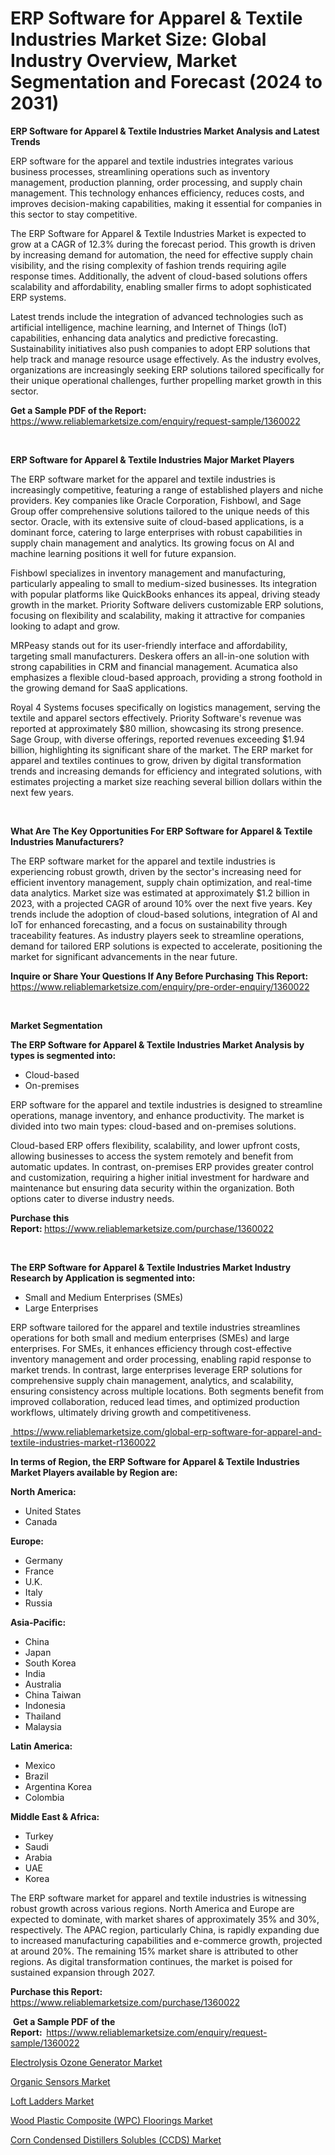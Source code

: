 <p><h1>ERP Software for Apparel & Textile Industries Market Size: Global Industry Overview, Market Segmentation and Forecast (2024 to 2031)</h1></p><p><strong>ERP Software for Apparel & Textile Industries Market Analysis and Latest Trends</strong></p>
<p><p>ERP software for the apparel and textile industries integrates various business processes, streamlining operations such as inventory management, production planning, order processing, and supply chain management. This technology enhances efficiency, reduces costs, and improves decision-making capabilities, making it essential for companies in this sector to stay competitive. </p><p>The ERP Software for Apparel & Textile Industries Market is expected to grow at a CAGR of 12.3% during the forecast period. This growth is driven by increasing demand for automation, the need for effective supply chain visibility, and the rising complexity of fashion trends requiring agile response times. Additionally, the advent of cloud-based solutions offers scalability and affordability, enabling smaller firms to adopt sophisticated ERP systems. </p><p>Latest trends include the integration of advanced technologies such as artificial intelligence, machine learning, and Internet of Things (IoT) capabilities, enhancing data analytics and predictive forecasting. Sustainability initiatives also push companies to adopt ERP solutions that help track and manage resource usage effectively. As the industry evolves, organizations are increasingly seeking ERP solutions tailored specifically for their unique operational challenges, further propelling market growth in this sector.</p></p>
<p><strong>Get a Sample PDF of the Report:&nbsp;</strong> <a href="https://www.reliablemarketsize.com/enquiry/request-sample/1360022">https://www.reliablemarketsize.com/enquiry/request-sample/1360022</a></p>
<p>&nbsp;</p>
<p><strong>ERP Software for Apparel & Textile Industries Major Market Players</strong></p>
<p><p>The ERP software market for the apparel and textile industries is increasingly competitive, featuring a range of established players and niche providers. Key companies like Oracle Corporation, Fishbowl, and Sage Group offer comprehensive solutions tailored to the unique needs of this sector. Oracle, with its extensive suite of cloud-based applications, is a dominant force, catering to large enterprises with robust capabilities in supply chain management and analytics. Its growing focus on AI and machine learning positions it well for future expansion.</p><p>Fishbowl specializes in inventory management and manufacturing, particularly appealing to small to medium-sized businesses. Its integration with popular platforms like QuickBooks enhances its appeal, driving steady growth in the market. Priority Software delivers customizable ERP solutions, focusing on flexibility and scalability, making it attractive for companies looking to adapt and grow.</p><p>MRPeasy stands out for its user-friendly interface and affordability, targeting small manufacturers. Deskera offers an all-in-one solution with strong capabilities in CRM and financial management. Acumatica also emphasizes a flexible cloud-based approach, providing a strong foothold in the growing demand for SaaS applications.</p><p>Royal 4 Systems focuses specifically on logistics management, serving the textile and apparel sectors effectively. Priority Software's revenue was reported at approximately $80 million, showcasing its strong presence. Sage Group, with diverse offerings, reported revenues exceeding $1.94 billion, highlighting its significant share of the market. The ERP market for apparel and textiles continues to grow, driven by digital transformation trends and increasing demands for efficiency and integrated solutions, with estimates projecting a market size reaching several billion dollars within the next few years.</p></p>
<p>&nbsp;</p>
<p><strong>What Are The Key Opportunities For ERP Software for Apparel & Textile Industries Manufacturers?</strong></p>
<p><p>The ERP software market for the apparel and textile industries is experiencing robust growth, driven by the sector's increasing need for efficient inventory management, supply chain optimization, and real-time data analytics. Market size was estimated at approximately $1.2 billion in 2023, with a projected CAGR of around 10% over the next five years. Key trends include the adoption of cloud-based solutions, integration of AI and IoT for enhanced forecasting, and a focus on sustainability through traceability features. As industry players seek to streamline operations, demand for tailored ERP solutions is expected to accelerate, positioning the market for significant advancements in the near future.</p></p>
<p><strong>Inquire or Share Your Questions If Any Before Purchasing This Report:</strong> <a href="https://www.reliablemarketsize.com/enquiry/pre-order-enquiry/1360022">https://www.reliablemarketsize.com/enquiry/pre-order-enquiry/1360022</a></p>
<p>&nbsp;</p>
<p><strong>Market Segmentation</strong></p>
<p><strong>The ERP Software for Apparel & Textile Industries Market Analysis by types is segmented into:</strong></p>
<p><ul><li>Cloud-based</li><li>On-premises</li></ul></p>
<p><p>ERP software for the apparel and textile industries is designed to streamline operations, manage inventory, and enhance productivity. The market is divided into two main types: cloud-based and on-premises solutions. </p><p>Cloud-based ERP offers flexibility, scalability, and lower upfront costs, allowing businesses to access the system remotely and benefit from automatic updates. In contrast, on-premises ERP provides greater control and customization, requiring a higher initial investment for hardware and maintenance but ensuring data security within the organization. Both options cater to diverse industry needs.</p></p>
<p><strong>Purchase this Report:&nbsp;</strong><a href="https://www.reliablemarketsize.com/purchase/1360022">https://www.reliablemarketsize.com/purchase/1360022</a></p>
<p>&nbsp;</p>
<p><strong>The ERP Software for Apparel & Textile Industries Market Industry Research by Application is segmented into:</strong></p>
<p><ul><li>Small and Medium Enterprises (SMEs)</li><li>Large Enterprises</li></ul></p>
<p><p>ERP software tailored for the apparel and textile industries streamlines operations for both small and medium enterprises (SMEs) and large enterprises. For SMEs, it enhances efficiency through cost-effective inventory management and order processing, enabling rapid response to market trends. In contrast, large enterprises leverage ERP solutions for comprehensive supply chain management, analytics, and scalability, ensuring consistency across multiple locations. Both segments benefit from improved collaboration, reduced lead times, and optimized production workflows, ultimately driving growth and competitiveness.</p></p>
<p><a href="https://www.reliablemarketsize.com/global-erp-software-for-apparel-and-textile-industries-market-r1360022">&nbsp;https://www.reliablemarketsize.com/global-erp-software-for-apparel-and-textile-industries-market-r1360022</a></p>
<p><strong>In terms of Region, the ERP Software for Apparel & Textile Industries Market Players available by Region are:</strong></p>
<p>
    <p> <strong> North America: </strong>
        <ul>
            <li>United States</li>
            <li>Canada</li>
        </ul>
        </p> 
    <p> <strong> Europe: </strong>
        <ul>
            <li>Germany</li>
            <li>France</li>
            <li>U.K.</li>
            <li>Italy</li>
            <li>Russia</li>
        </ul>
        </p> 
    <p> <strong> Asia-Pacific: </strong>
        <ul>
            <li>China</li>
            <li>Japan</li>
            <li>South Korea</li>
            <li>India</li>
            <li>Australia</li>
            <li>China Taiwan</li>
            <li>Indonesia</li>
            <li>Thailand</li>
            <li>Malaysia</li>
        </ul>
        </p> 
    <p> <strong> Latin America: </strong>
        <ul>
            <li>Mexico</li>
            <li>Brazil</li>
            <li>Argentina Korea</li>
            <li>Colombia</li>
        </ul>
        </p> 
    <p> <strong> Middle East & Africa: </strong>
        <ul>
            <li>Turkey</li>
            <li>Saudi</li>
            <li>Arabia</li>
            <li>UAE</li>
            <li>Korea</li>
        </ul>
    </p>
    </p>
<p><p>The ERP software market for apparel and textile industries is witnessing robust growth across various regions. North America and Europe are expected to dominate, with market shares of approximately 35% and 30%, respectively. The APAC region, particularly China, is rapidly expanding due to increased manufacturing capabilities and e-commerce growth, projected at around 20%. The remaining 15% market share is attributed to other regions. As digital transformation continues, the market is poised for sustained expansion through 2027.</p></p>
<p><strong>Purchase this Report: </strong><a href="https://www.reliablemarketsize.com/purchase/1360022">https://www.reliablemarketsize.com/purchase/1360022</a></p>
<p>&nbsp;<strong>Get a Sample PDF of the Report:&nbsp;&nbsp;</strong><a href="https://www.reliablemarketsize.com/enquiry/request-sample/1360022">https://www.reliablemarketsize.com/enquiry/request-sample/1360022</a></p>
<p><strong></strong></p>
<p><p><a href="https://www.linkedin.com/pulse/emerging-electrolysis-ozone-generator-market-opportunities-tgdjc?trackingId=7j5zVYpJTEKHbGPP%2ByFvLw%3D%3D">Electrolysis Ozone Generator Market</a></p><p><a href="https://www.linkedin.com/pulse/global-perspectives-organic-sensors-market-trends-forecast-2024-3aqic?trackingId=9XuPrw5bSeGoYTQ62ZAYjw%3D%3D">Organic Sensors Market</a></p><p><a href="https://www.linkedin.com/pulse/unveiling-market-trends-global-loft-ladders-growth-regional-zvvkc?trackingId=n40RD6DPTgOwoDODoEVMjg%3D%3D">Loft Ladders Market</a></p><p><a href="https://issuu.com/reportprime-2/docs/wood-plastic-composite-wpc-flooring_f313ba38c0ba6e">Wood Plastic Composite (WPC) Floorings Market</a></p><p><a href="https://issuu.com/reportprime-2/docs/corn-condensed-distillers-solubles-_ac6c200988bcce">Corn Condensed Distillers Solubles (CCDS) Market</a></p></p>
